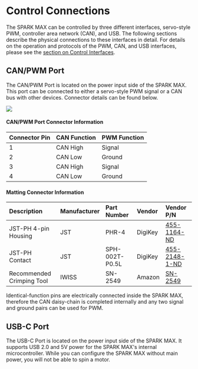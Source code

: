# Control Connections

The SPARK MAX can be controlled by three different interfaces, servo-style PWM, controller area network \(CAN\), and USB. The following sections describe the physical connections to these interfaces in detail. For details on the operation and protocols of the PWM, CAN, and USB interfaces, please see the [section on Control Interfaces](../operating-modes/control-interfaces.md).

## CAN/PWM Port

The CAN/PWM Port is located on the power input side of the SPARK MAX. This port can be connected to either a servo-style PWM signal or a CAN bus with other devices. Connector details can be found below.

![](https://cdn8.bigcommerce.com/s-t3eo8vwp22/product_images/uploaded_images/can-pwm-portpinout.png)

#### CAN/PWM Port Connector Information

| Connector Pin | CAN Function | PWM Function |
| :--- | :--- | :--- |
| 1 | CAN High | Signal |
| 2 | CAN Low | Ground |
| 3 | CAN High | Signal |
| 4 | CAN Low | Ground |

#### Matting Connector Information

| **Description** | **Manufacturer** | **Part Number** | **Vendor** | **Vendor P/N** |
| :--- | :--- | :--- | :--- | :--- |
| JST-PH 4-pin Housing | JST | PHR-4 | DigiKey | [455-1164-ND](https://www.digikey.com/products/en?keywords=455-1164-ND) |
| JST-PH Contact | JST | SPH-002T-P0.5L | DigiKey | [455-2148-1-ND](https://www.digikey.com/products/en?keywords=455-2148-1-ND) |
| Recommended Crimping Tool | IWISS | SN-2549 | Amazon | [SN-2549](https://www.amazon.com/IWISS-Crimping-AWG28-18-Ratcheting-Connector/dp/B01N4L8QMW/ref=sr_1_2?ie=UTF8&qid=1546882885&sr=8-2&keywords=sn-2549) |

Identical-function pins are electrically connected inside the SPARK MAX, therefore the CAN daisy-chain is completed internally and any two signal and ground pairs can be used for PWM. 

## USB-C Port

The USB-C Port is located on the power input side of the SPARK MAX. It supports USB 2.0 and 5V power for the SPARK MAX's internal microcontroller. While you can configure the SPARK MAX without main power, you will not be able to spin a motor.


